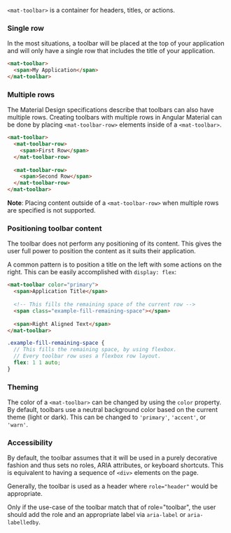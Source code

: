 `<mat-toolbar>` is a container for headers, titles, or actions.

<!-- example(toolbar-overview) -->

### Single row

In the most situations, a toolbar will be placed at the top of your application and will only 
have a single row that includes the title of your application.

```html
<mat-toolbar>
  <span>My Application</span>
</mat-toolbar>
```

### Multiple rows

The Material Design specifications describe that toolbars can also have multiple rows. Creating
toolbars with multiple rows in Angular Material can be done by placing `<mat-toolbar-row>` elements
inside of a `<mat-toolbar>`.

```html
<mat-toolbar>  
  <mat-toolbar-row>
    <span>First Row</span>
  </mat-toolbar-row>
  
  <mat-toolbar-row>
    <span>Second Row</span>
  </mat-toolbar-row>
</mat-toolbar>
```

**Note**: Placing content outside of a `<mat-toolbar-row>` when multiple rows are specified is not
supported.

### Positioning toolbar content
The toolbar does not perform any positioning of its content. This gives the user full power to 
position the content as it suits their application.

A common pattern is to position a title on the left with some actions on the right. This can be
easily accomplished with `display: flex`:
```html
<mat-toolbar color="primary">
  <span>Application Title</span>
  
  <!-- This fills the remaining space of the current row -->
  <span class="example-fill-remaining-space"></span>
  
  <span>Right Aligned Text</span>
</mat-toolbar>
```
```scss
.example-fill-remaining-space {
  // This fills the remaining space, by using flexbox. 
  // Every toolbar row uses a flexbox row layout.
  flex: 1 1 auto;
}
```

### Theming
The color of a `<mat-toolbar>` can be changed by using the `color` property. By default, toolbars
use a neutral background color based on the current theme (light or dark). This can be changed to 
`'primary'`, `'accent'`, or `'warn'`.  

### Accessibility
By default, the toolbar assumes that it will be used in a purely decorative fashion and thus sets
no roles, ARIA attributes, or keyboard shortcuts. This is equivalent to having a sequence of `<div>`
elements on the page.

Generally, the toolbar is used as a header where `role="header"` would be appropriate.

Only if the use-case of the toolbar match that of role="toolbar", the user should add the role and
an appropriate label via `aria-label` or `aria-labelledby`.
